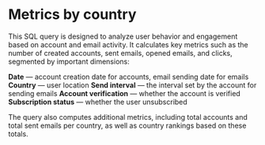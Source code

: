 # Metrics by country

This SQL query is designed to analyze user behavior and engagement based on account and email activity. It calculates key metrics such as the number of created accounts, sent emails, opened emails, and clicks, segmented by important dimensions:

**Date** — account creation date for accounts, email sending date for emails
**Country** — user location
**Send interval** — the interval set by the account for sending emails
**Account verification** — whether the account is verified
**Subscription status** — whether the user unsubscribed

The query also computes additional metrics, including total accounts and total sent emails per country, as well as country rankings based on these totals.
